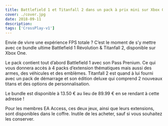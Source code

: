 ```yaml
---
title: Battlefield 1 et Titanfall 2 dans un pack à prix mini sur Xbox One !
cover: ./cover.jpg
date: 2018-09-11
description: 
tags: ['CrossPlay-v1']
---
```

Envie de vivre une expérience FPS totale ? C’est le moment de s’y mettre avec ce bundle ultime Battlefield 1 Révolution & Titanfall 2, disponible sur Xbox One.

Le pack contient tout d’abord Battlefield 1 avec son Pass Prenium. Ce qui vous donnera accès à 4 packs d’extension thématiques mais aussi des armes, des véhicules et des emblèmes. Titanfall 2 est quand à lui fourni avec un pack de démarrage et son édition deluxe qui comprend 2 nouveaux titans et des options de personnalisation.

Le bundle est disponible à 13.50 € au lieu de 89.99 € en se rendant à cette adresse !

Pour les membres EA Access, ces deux jeux, ainsi que leurs extensions, sont disponibles dans le coffre. Inutile de les acheter, sauf si vous souhaitez les conserver.

